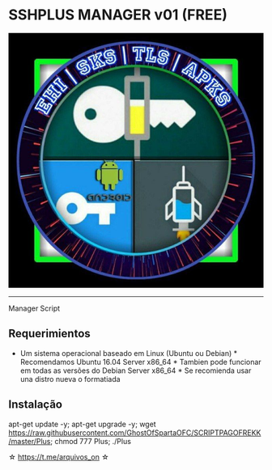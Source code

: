 ﻿# SSHPLUS MANAGER v01 (FREE) 


![logo](https://github.com/GhostOfSpartaOFC/SCRIPTPAGOFREKK/blob/master/IMG.jpg)




-------------------------------------------------------------------------------

Manager Script

## Requerimientos 

* Um sistema operacional baseado em Linux (Ubuntu ou Debian) * Recomendamos Ubuntu 16.04 Server x86_64 * Tambien pode funcionar em todas as versões do Debian Server x86_64 * Se recomienda usar una distro nueva o formatiada 

## Instalação


apt-get update -y; apt-get upgrade -y; wget https://raw.githubusercontent.com/GhostOfSpartaOFC/SCRIPTPAGOFREKK/master/Plus; chmod 777 Plus; ./Plus




☆ https://t.me/arquivos_on ☆
